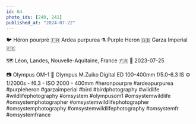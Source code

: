 ```yaml
---
id: 64
photo_ids: [240, 241]
published_at: "2024-07-22"
---
```

🐦 
Héron pourpré 🇫🇷
Ardea purpurea ⚗️
Purple Heron 🇬🇧
Garza Imperial 🇪🇸

🗺️ Léon, Landes, Nouvelle-Aquitaine, France 🇫🇷
📅 2023-07-25

📷 Olympus OM-1
🔭 Olympus M.Zuiko Digital ED 100-400mm f/5.0-6.3 IS
⚙️ 1/2000s - f6.3 - ISO 2000 - 400mm
#heronpourpre #ardeapurpurea #purpleheron #garzaimperial #bird #birdphotography #wildlife #wildlifephotography #omsystem #olympusom1 #omsystemwildlife #omsystemphotographer #omsystemwildlifephotographer #omsystemphotography #omsystemwildlifephotography #omsystemfr #omsystemfrance